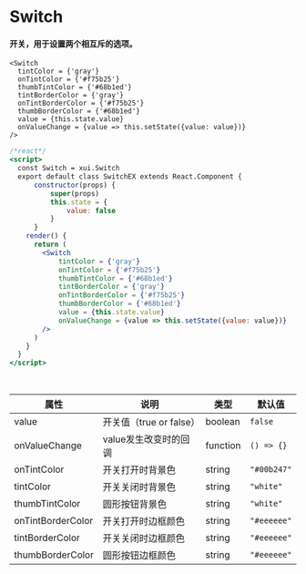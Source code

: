 # Switch

#### 开关，用于设置两个相互斥的选项。

```
<Switch
  tintColor = {'gray'}
  onTintColor = {'#f75b25'}
  thumbTintColor = {'#68b1ed'}
  tintBorderColor = {'gray'}
  onTintBorderColor = {'#f75b25'}
  thumbBorderColor = {'#68b1ed'}
  value = {this.state.value}
  onValueChange = {value => this.setState({value: value})}
/>
```

```jsx
/*react*/
<script>
  const Switch = xui.Switch
  export default class SwitchEX extends React.Component {
      constructor(props) {
          super(props)
          this.state = {
              value: false
          } 
      }
    render() {
      return (
        <Switch
            tintColor = {'gray'}
            onTintColor = {'#f75b25'}
            thumbTintColor = {'#68b1ed'}
            tintBorderColor = {'gray'}
            onTintBorderColor = {'#f75b25'}
            thumbBorderColor = {'#68b1ed'}
            value = {this.state.value}
            onValueChange = {value => this.setState({value: value})}
        />
      )
    }
  }
</script>
```

<br/>

属性 | 说明 | 类型 | 默认值
----|-----|------|------
value | 开关值（true or false）| boolean | `false`
onValueChange | value发生改变时的回调 | function | `() => {}`
onTintColor | 开关打开时背景色 | string | `"#00b247"`
tintColor | 开关关闭时背景色 | string | `"white"`
thumbTintColor | 圆形按钮背景色 | string | `"white"`
onTintBorderColor | 开关打开时边框颜色 | string | `"#eeeeee"`
tintBorderColor | 开关关闭时边框颜色 | string | `"#eeeeee"`
thumbBorderColor | 圆形按钮边框颜色 | string | `"#eeeeee"`